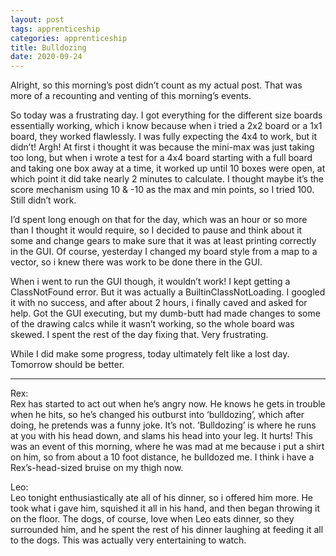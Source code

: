 ```yaml
---
layout: post 
tags: apprenticeship
categories: apprenticeship
title: Bulldozing
date: 2020-09-24
---
```


Alright, so this morning’s post didn’t count as my actual post.  That was more of a recounting and venting of this morning’s events.  

So today was a frustrating day.  I got everything for the different size boards essentially working, which i know because when i tried a 2x2 board or a 1x1 board, they worked flawlessly.  I was fully expecting the 4x4 to work, but it didn’t!  Argh!  At first i thought it was because the mini-max was just taking too long, but when i wrote a test for a 4x4 board starting with a full board and taking one box away at a time, it worked up until 10 boxes were open, at which point it did take nearly 2 minutes to calculate.  I thought maybe it’s the score mechanism using 10 & -10 as the max and min points, so I tried 100.  Still didn’t work.  

I’d spent long enough on that for the day, which was an hour or so more than I thought it would require, so I decided to pause and think about it some and change gears to make sure that it was at least printing correctly in the GUI.  Of course, yesterday I changed my board style from a map to a vector, so i knew there was work to be done there in the GUI.  

When i went to run the GUI though, it wouldn’t work!  I kept getting a ClassNotFound error.  But it was actually a BuiltinClassNotLoading.  I googled it with no success, and after about 2 hours, i finally caved and asked for help.  Got the GUI executing, but my dumb-butt had made changes to some of the drawing calcs while it wasn’t working, so the whole board was skewed.  I spent the rest of the day fixing that.  Very frustrating.

While I did make some progress, today ultimately felt like a lost day.  Tomorrow should be better.  

***
Rex:  
Rex has started to act out when he’s angry now.  He knows he gets in trouble when he hits, so he’s changed his outburst into ‘bulldozing’, which after doing, he pretends was a funny joke.  It’s not.  ‘Bulldozing’ is where he runs at you with his head down, and slams his head into your leg.  It hurts!  This was an event of this morning, where he was mad at me because i put a shirt on him, so from about a 10 foot distance, he bulldozed me.  I think i have a Rex’s-head-sized bruise on my thigh now.

Leo:  
Leo tonight enthusiastically ate all of his dinner, so i offered him more.  He took what i gave him, squished it all in his hand, and then began throwing it on the floor.  The dogs, of course, love when Leo eats dinner, so they surrounded him, and he spent the rest of his dinner laughing at feeding it all to the dogs.  This was actually very entertaining to watch.
